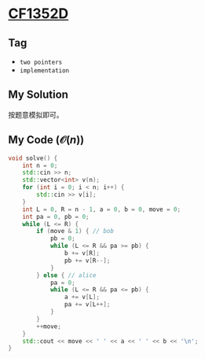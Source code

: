 # [CF1352D](https://mirror.codeforces.com/problemset/problem/1352/D)

## Tag
- `two pointers`
- `implementation`

## My Solution
按题意模拟即可。


## My Code ($\mathcal{O}(n)$)
```cpp
void solve() {
    int n = 0;
    std::cin >> n;
    std::vector<int> v(n);
    for (int i = 0; i < n; i++) {
        std::cin >> v[i];
    }
    int L = 0, R = n - 1, a = 0, b = 0, move = 0;
    int pa = 0, pb = 0;
    while (L <= R) {
        if (move & 1) { // bob
            pb = 0;
            while (L <= R && pa >= pb) {
                b += v[R];
                pb += v[R--];
            }
        } else { // alice
            pa = 0;
            while (L <= R && pa <= pb) {
                a += v[L];
                pa += v[L++];
            }
        }
        ++move;
    }
    std::cout << move << ' ' << a << ' ' << b << '\n';
}
```
